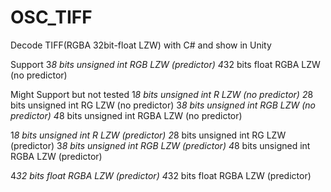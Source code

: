 # OSC_TIFF
Decode TIFF(RGBA 32bit-float LZW) with C# and show in Unity

Support
3*8  bits  unsigned int RGB    LZW (predictor) 
4*32 bits  float        RGBA   LZW (no predictor) 

Might Support but not tested
1*8  bits  unsigned int R      LZW (no predictor) 
2*8  bits  unsigned int RG     LZW (no predictor) 
3*8  bits  unsigned int RGB    LZW (no predictor) 
4*8  bits  unsigned int RGBA   LZW (no predictor) 

1*8  bits  unsigned int R      LZW (predictor) 
2*8  bits  unsigned int RG     LZW (predictor) 
3*8  bits  unsigned int RGB    LZW (predictor) 
4*8  bits  unsigned int RGBA   LZW (predictor) 

4*32 bits  float        RGBA   LZW (predictor) 
4*32 bits  float        RGBA   LZW (predictor) 

